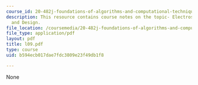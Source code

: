 ```yaml
---
course_id: 20-482j-foundations-of-algorithms-and-computational-techniques-in-systems-biology-spring-2006
description: This resource contains course notes on the topic- Electrostatic Optimization
  and Design.
file_location: /coursemedia/20-482j-foundations-of-algorithms-and-computational-techniques-in-systems-biology-spring-2006/b594ecb017dae7fdc3809e23f49db1f8_l09.pdf
file_type: application/pdf
layout: pdf
title: l09.pdf
type: course
uid: b594ecb017dae7fdc3809e23f49db1f8

---
```

None